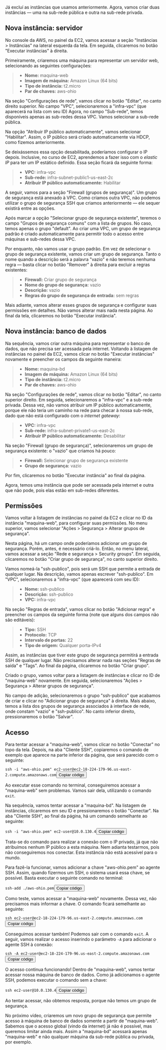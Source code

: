 <div class="formattedText" data-external-links="">
                                <p>Já excluí as instâncias que usamos anteriormente. Agora, vamos criar duas instâncias — uma na sub-rede pública e outra na sub-rede privada.</p>
<h2>Nova instância: servidor</h2>
<p>No console da AWS, no painel da EC2, vamos acessar a seção "Instâncias &gt; Instâncias" na lateral esquerda da tela. Em seguida, clicaremos no botão "Executar instâncias" à direita.</p>
<p>Primeiramente, criaremos uma máquina para representar um servidor web, selecionando as seguintes configurações:</p>
<blockquote>
<ul><li><strong>Nome:</strong> maquina-web</li><li><strong>Imagem de máquina:</strong> Amazon Linux (64 bits)</li><li><strong>Tipo de instância:</strong> t2.micro</li><li><strong>Par de chaves:</strong> aws-ohio</li></ul>
</blockquote>
<p>Na seção "Configurações de rede", vamos clicar no botão "Editar", no canto direito superior. No campo "VPC", selecionaremos a "infra-vpc" (que aparecerá na lista com seu ID) Agora, no campo "Sub-rede", temos disponíveis apenas as sub-redes dessa VPC. Vamos selecionar a sub-rede pública.</p>
<p>Na opção "Atribuir IP público automaticamente", vamos selecionar "Habilitar". Assim, o IP público será criado automaticamente via HDCP, como fizemos anteriormente.</p>
<p>Se deixássemos essa opção desabilitada, poderíamos configurar o IP depois. Inclusive, no curso de EC2, aprendemos a fazer isso com o <em>elastic IP</em> para ter um IP estático definido. Essa seção ficará da seguinte forma:</p>
<blockquote>
<ul><li><strong>VPC:</strong> infra-vpc</li><li><strong>Sub-rede:</strong> infra-subnet-public1-us-east-2c</li><li><strong>Atribuir IP público automaticamente:</strong> Habilitar</li></ul>
</blockquote>
<p>A seguir, vamos para a seção "Firewall (grupos de segurança)". Um grupo de segurança está anexado à VPC. Como criamos outra VPC, não podemos utilizar o grupo de segurança SSH que criamos anteriormente — ele sequer existirá entre as opções.</p>
<p>Após marcar a opção "Selecionar grupo de segurança existente", teremos o campo "Grupos de segurança comuns" com a lista de grupos. No caso, temos apenas o grupo "default". Ao criar uma VPC, um grupo de segurança padrão é criado automaticamente para permitir todo o acesso entre máquinas e sub-redes dessa VPC.</p>
<p>Por enquanto, não vamos usar o grupo padrão. Em vez de selecionar o grupo de segurança existente, vamos criar um grupo de segurança. Tanto o nome quando a descrição será a palavra "vazio" e não teremos nenhuma regra — basta clicar no botão "Remover" à direita para excluir a regras existentes:</p>
<blockquote>
<ul><li><strong>Firewall:</strong> Criar grupo de segurança</li><li><strong>Nome do grupo de segurança:</strong> vazio</li><li><strong>Descrição:</strong> vazio</li><li><strong>Regras do grupo de segurança de entrada:</strong> sem regras</li></ul>
</blockquote>
<p>Mais adiante, vamos alterar esses grupos de segurança e configurar suas permissões em detalhes. Não vamos alterar mais nada nesta página. Ao final da tela, clicaremos no botão "Executar instância".</p>
<h2>Nova instância: banco de dados</h2>
<p>Na sequência, vamos criar outra máquina para representar o banco de dados, que não precisa ser acessada pela internet. Voltando à listagem de instâncias no painel da EC2, vamos clicar no botão "Executar instâncias" novamente e preencher os campos da seguinte maneira:</p>
<blockquote>
<ul><li><strong>Nome:</strong> maquina-bd</li><li><strong>Imagem de máquina:</strong> Amazon Linux (64 bits)</li><li><strong>Tipo de instância:</strong> t2.micro</li><li><strong>Par de chaves:</strong> aws-ohio</li></ul>
</blockquote>
<p>Na seção "Configurações de rede", vamos clicar no botão "Editar", no canto superior direito. Em seguida, selecionaremos a "infra-vpc" e a sub-rede privada. Dessa vez, não vamos atribuir um IP público automaticamente, porque ele não teria um caminho na rede para checar à nossa sub-rede, dado que não está configurado com o <em>internet gateway</em>:</p>
<blockquote>
<ul><li><strong>VPC:</strong> infra-vpc</li><li><strong>Sub-rede:</strong> infra-subnet-private1-us-east-2c</li><li><strong>Atribuir IP público automaticamente:</strong> Desabilitar</li></ul>
</blockquote>
<p>Na seção "Firewall (grupo de segurança)", selecionaremos um grupo de segurança existente: o "vazio" que criamos há pouco:</p>
<blockquote>
<ul><li><strong>Firewall:</strong> Selecionar grupo de segurança existente</li><li><strong>Grupo de segurança:</strong> vazio</li></ul>
</blockquote>
<p>Por fim, clicaremos no botão "Executar instância" ao final da página.</p>
<p>Agora, temos uma instância que pode ser acessada pela internet e outra que não pode, pois elas estão em sub-redes diferentes.</p>
<h2>Permissões</h2>
<p>Vamos voltar à listagem de instâncias no painel da EC2 e clicar no ID da instância "maquina-web", para configurar suas permissões. No menu superior, vamos selecionar "Ações &gt; Segurança &gt; Alterar grupos de segurança".</p>
<p>Nesta página, há um campo onde poderíamos adicionar um  grupo de segurança. Porém, antes, é necessário criá-lo. Então, no menu lateral, vamos acessar a seção "Rede e segurança &gt; Security groups". Em seguida, clicaremos no botão "Criar grupo de segurança", no canto superior direito.</p>
<p>Vamos nomeá-la "ssh-publico", pois será um SSH que permite a entrada de qualquer lugar. Na descrição, vamos apenas escrever "ssh-publico". Em "VPC", selecionaremos a "infra-vpc" (que aparecerá com seu ID):</p>
<blockquote>
<ul><li><strong>Nome:</strong> ssh-publico</li><li><strong>Descrição:</strong> ssh-publico</li><li><strong>VPC:</strong> infra-vpc</li></ul>
</blockquote>
<p>Na seção "Regras de entrada", vamos clicar no botão "Adicionar regra" e preencher os campos da seguinte forma (note que alguns dos campos não são editáveis):</p>
<blockquote>
<ul><li><strong>Tipo:</strong> SSH</li><li><strong>Protocolo:</strong> TCP</li><li><strong>Intervalo de portas:</strong> 22</li><li><strong>Tipo de origem:</strong> Qualquer porta-IPv4</li></ul>
</blockquote>
<p>Assim, as instâncias que tiver este grupo de segurança permitirá a entrada SSH de qualquer lugar. Não precisamos alterar nada nas seções "Regras de saída" e "Tags". Ao final da página, clicaremos no botão "Criar grupo".</p>
<p>Criado o grupo, vamos voltar para a listagem de instâncias e clicar no ID de "maquina-web" novamente. Em seguida, selecionaremos "Ações &gt; Segurança &gt; Alterar grupos de segurança".</p>
<p>No campo de adição, selecionaremos o grupo "ssh-publico" que acabamos de criar e clicar no "Adicionar grupo de segurança" à direita. Mais abaixo, temos a lista dos grupos de segurança associados à interface de rede, onde constam "vazio" e "ssh-publico". No canto inferior direito, pressionaremos o botão "Salvar".</p>
<h2>Acesso</h2>
<p>Para tentar acessar a "maquina-web", vamos clicar no botão "Conectar" no topo da tela. Depois, na aba "Cliente SSH", copiaremos o comando de exemplo que aparece na parte inferior da página, que será parecido com o seguinte:</p>
<pre class="prettyprint"><code class="hljs language-sql">ssh <span class="hljs-operator">-</span>i "aws-ohio.pem" ec2<span class="hljs-operator">-</span><span class="hljs-keyword">user</span><span class="hljs-variable">@ec2</span><span class="hljs-number">-18</span><span class="hljs-number">-224</span><span class="hljs-number">-179</span><span class="hljs-number">-96.</span>us<span class="hljs-operator">-</span>east<span class="hljs-number">-2.</span>compute.amazonaws.com</code><button type="button" class="clipit">Copiar código</button></pre><p>Ao executar esse comando no terminal, conseguiremos acessar a "maquina-web" sem problemas. Vamos sair dela, utilizando o comando <code>exit</code>.</p>
<p>Na sequência, vamos tentar acessar a "maquina-bd". Na listagem de instâncias, clicaremos em seu ID e pressionaremos o botão "Conectar". Na aba "Cliente SSH", ao final da página, há um comando semelhante ao seguinte:</p>
<pre class="prettyprint"><code class="hljs language-sql">ssh <span class="hljs-operator">-</span>i "aws-ohio.pem" ec2<span class="hljs-operator">-</span><span class="hljs-keyword">user</span><span class="hljs-variable">@10</span><span class="hljs-number">.0</span><span class="hljs-number">.130</span><span class="hljs-number">.4</span></code><button type="button" class="clipit">Copiar código</button></pre><p>Trata-se do comando para realizar a conexão com o IP privado, já que não atribuímos nenhum IP público a esta máquina. Nem adianta testarmos, pois não conseguiremos nos conectar. Esta instância não está acessível para o mundo.</p>
<p>Para fazê-la funcionar, vamos adicionar a chave "aws-ohio.pem" ao agente SSH. Assim, quando fizermos um SSH, o sistema usará essa chave, se possível. Basta executar o seguinte comando no terminal:</p>
<pre class="prettyprint"><code class="hljs language-bash">ssh-add ./aws-ohio.pem</code><button type="button" class="clipit">Copiar código</button></pre><p>Como teste, vamos acessar a "maquina-web" novamente. Dessa vez, não precisamos mais informar a chave. O comando ficará semelhante ao seguinte:</p>
<pre class="prettyprint"><code class="hljs language-sql">ssh ec2<span class="hljs-operator">-</span><span class="hljs-keyword">user</span><span class="hljs-variable">@ec2</span><span class="hljs-number">-18</span><span class="hljs-number">-224</span><span class="hljs-number">-179</span><span class="hljs-number">-96.</span>us<span class="hljs-operator">-</span>east<span class="hljs-number">-2.</span>compute.amazonaws.com</code><button type="button" class="clipit">Copiar código</button></pre><p>Conseguimos acessar também! Podemos sair com o comando <code>exit</code>. A seguir, vamos realizar o acesso inserindo o parâmetro <code>-A</code> para adicionar o agente SSH à conexão:</p>
<pre class="prettyprint"><code class="hljs language-css">ssh -<span class="hljs-selector-tag">A</span> ec2-user<span class="hljs-keyword">@ec2-18-224-179-96</span>.us-east-2.compute.amazonaws.com</code><button type="button" class="clipit">Copiar código</button></pre><p>O acesso continua funcionando! Dentro de "maquina-web", vamos tentar acessar nossa máquina de banco de dados. Como já adicionamos o agente SSH, podemos executar o comando sem a chave:</p>
<pre class="prettyprint"><code class="hljs language-sql">ssh ec2<span class="hljs-operator">-</span><span class="hljs-keyword">user</span><span class="hljs-variable">@10</span><span class="hljs-number">.0</span><span class="hljs-number">.130</span><span class="hljs-number">.4</span></code><button type="button" class="clipit">Copiar código</button></pre><p>Ao tentar acessar, não obtemos resposta, porque não temos um grupo de segurança.</p>
<p>No próximo vídeo, criaremos um novo grupo de segurança que permite acesso à máquina de banco de dados somente a partir de "maquina-web". Sabemos que o acesso global (vindo da internet) já não é possível, mas queremos limitar ainda mais. Assim a "maquina-bd" acessará apenas "maquina-web" e não qualquer máquina da sub-rede pública ou privada, por exemplo.</p>
                        </div>